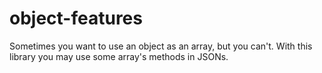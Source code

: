 # object-features
Sometimes you want to use an object as an array, but you can't. With this library you may use some array's methods in JSONs.
